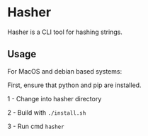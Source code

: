 # Hasher
Hasher is a CLI tool for hashing strings. 
## Usage
For MacOS and debian based systems:

First, ensure that python and pip are installed.

1 - Change into hasher directory

2 - Build with ``` ./install.sh ``` 

3 - Run cmd ``` hasher ```
